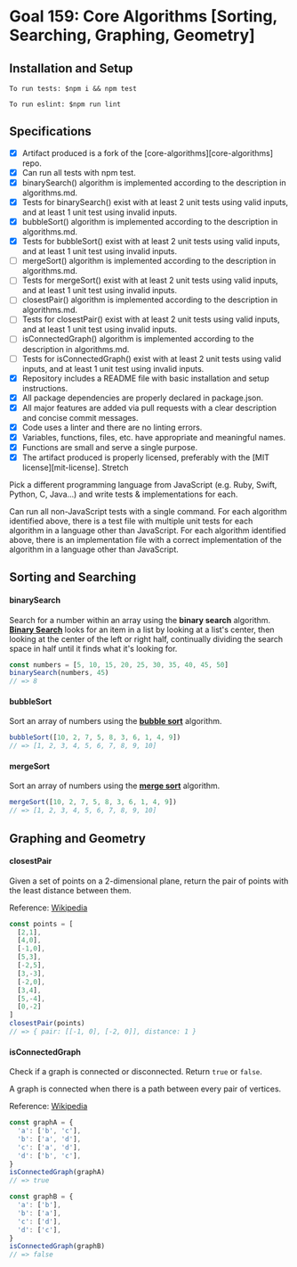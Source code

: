 # Goal 159: Core Algorithms [Sorting, Searching, Graphing, Geometry]

## Installation and Setup
```
To run tests: $npm i && npm test

To run eslint: $npm run lint
```

## Specifications

 - [x] Artifact produced is a fork of the [core-algorithms][core-algorithms] repo.
 - [x] Can run all tests with npm test.
 - [x] binarySearch() algorithm is implemented according to the description in algorithms.md.
 - [x] Tests for binarySearch() exist with at least 2 unit tests using valid inputs, and at least 1 unit test using invalid inputs.
 - [x] bubbleSort() algorithm is implemented according to the description in algorithms.md.
 - [x] Tests for bubbleSort() exist with at least 2 unit tests using valid inputs, and at least 1 unit test using invalid inputs.
 - [ ] mergeSort() algorithm is implemented according to the description in algorithms.md.
 - [ ] Tests for mergeSort() exist with at least 2 unit tests using valid inputs, and at least 1 unit test using invalid inputs.
 - [ ] closestPair() algorithm is implemented according to the description in algorithms.md.
 - [ ] Tests for closestPair() exist with at least 2 unit tests using valid inputs, and at least 1 unit test using invalid inputs.
 - [ ] isConnectedGraph() algorithm is implemented according to the description in algorithms.md.
 - [ ] Tests for isConnectedGraph() exist with at least 2 unit tests using valid inputs, and at least 1 unit test using invalid inputs.
 - [x] Repository includes a README file with basic installation and setup instructions.
 - [x] All package dependencies are properly declared in package.json.
 - [x] All major features are added via pull requests with a clear description and concise commit messages.
 - [x] Code uses a linter and there are no linting errors.
 - [x] Variables, functions, files, etc. have appropriate and meaningful names.
 - [x] Functions are small and serve a single purpose.
 - [x] The artifact produced is properly licensed, preferably with the [MIT license][mit-license].
Stretch

Pick a different programming language from JavaScript (e.g. Ruby, Swift, Python, C, Java…) and write tests & implementations for each.

 Can run all non-JavaScript tests with a single command.
 For each algorithm identified above, there is a test file with multiple unit tests for each algorithm in a language other than JavaScript.
 For each algorithm identified above, there is an implementation file with a correct implementation of the algorithm in a language other than JavaScript.

## Sorting and Searching

#### binarySearch

Search for a number within an array using the **binary search** algorithm.
**[Binary Search](https://en.wikipedia.org/wiki/Binary_search_algorithm)** looks for an item in a list by looking at a list's center, then looking at the center of the left or right half, continually dividing the search space in half until it finds what it's looking for.

```javascript
const numbers = [5, 10, 15, 20, 25, 30, 35, 40, 45, 50]
binarySearch(numbers, 45)
// => 8
```

#### bubbleSort

Sort an array of numbers using the **[bubble sort](https://en.wikipedia.org/wiki/Bubble_sort)** algorithm.

```javascript
bubbleSort([10, 2, 7, 5, 8, 3, 6, 1, 4, 9])
// => [1, 2, 3, 4, 5, 6, 7, 8, 9, 10]
```

#### mergeSort

Sort an array of numbers using the **[merge sort](https://en.wikipedia.org/wiki/Merge_sort)** algorithm.

```javascript
mergeSort([10, 2, 7, 5, 8, 3, 6, 1, 4, 9])
// => [1, 2, 3, 4, 5, 6, 7, 8, 9, 10]
```


## Graphing and Geometry

#### closestPair

Given a set of points on a 2-dimensional plane, return the pair of points with the least distance between them.

Reference: [Wikipedia](https://en.wikipedia.org/wiki/Closest_pair_of_points_problem)

```javascript
const points = [
  [2,1],
  [4,0],
  [-1,0],
  [5,3],
  [-2,5],
  [3,-3],
  [-2,0],
  [3,4],
  [5,-4],
  [0,-2]
]
closestPair(points)
// => { pair: [[-1, 0], [-2, 0]], distance: 1 }
```

#### isConnectedGraph

Check if a graph is connected or disconnected. Return `true` or `false`.

A graph is connected when there is a path between every pair of vertices.

Reference: [Wikipedia](https://en.wikipedia.org/wiki/Connectivity_(graph_theory))

```javascript
const graphA = {
  'a': ['b', 'c'],
  'b': ['a', 'd'],
  'c': ['a', 'd'],
  'd': ['b', 'c'],
}
isConnectedGraph(graphA)
// => true

const graphB = {
  'a': ['b'],
  'b': ['a'],
  'c': ['d'],
  'd': ['c'],
}
isConnectedGraph(graphB)
// => false
```
